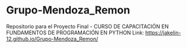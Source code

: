 # Grupo-Mendoza_Remon
Repositorio para el Proyecto Final - CURSO DE CAPACITACIÓN EN FUNDAMENTOS DE PROGRAMACIÓN EN PYTHON
Link: https://jakelin-12.github.io/Grupo-Mendoza_Remon/
